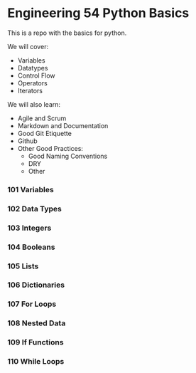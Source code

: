 # Engineering 54 Python Basics

This is a repo with the basics for python.

We will cover:
- Variables
- Datatypes
- Control Flow
- Operators
- Iterators

We will also learn:
- Agile and Scrum
- Markdown and Documentation
- Good Git Etiquette
- Github
- Other Good Practices:
    - Good Naming Conventions
    - DRY
    - Other
    
### 101 Variables

### 102 Data Types

### 103 Integers

### 104 Booleans

### 105 Lists

### 106 Dictionaries

### 107 For Loops

### 108 Nested Data

### 109 If Functions

### 110 While Loops

